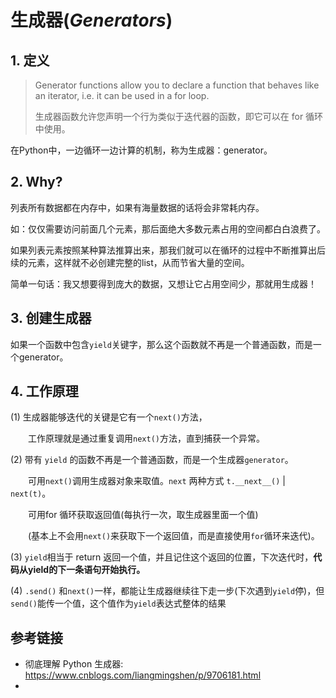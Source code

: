 # 生成器(*Generators*)

## 1. 定义

>   Generator functions allow you to declare a function that behaves like an iterator, i.e. it can be used in a for loop.
>
>   生成器函数允许您声明一个行为类似于迭代器的函数，即它可以在 for 循环中使用。

在Python中，一边循环一边计算的机制，称为生成器：generator。

## 2. Why?

列表所有数据都在内存中，如果有海量数据的话将会非常耗内存。

如：仅仅需要访问前面几个元素，那后面绝大多数元素占用的空间都白白浪费了。

如果列表元素按照某种算法推算出来，那我们就可以在循环的过程中不断推算出后续的元素，这样就不必创建完整的list，从而节省大量的空间。

简单一句话：我又想要得到庞大的数据，又想让它占用空间少，那就用生成器！

## 3. 创建生成器

如果一个函数中包含`yield`关键字，那么这个函数就不再是一个普通函数，而是一个generator。

## 4. 工作原理

(1) 生成器能够迭代的关键是它有一个`next()`方法，

　　工作原理就是通过重复调用`next()`方法，直到捕获一个异常。

(2) 带有 `yield` 的函数不再是一个普通函数，而是一个生成器`generator`。

　　可用`next()`调用生成器对象来取值。`next` 两种方式 `t.__next__()` | `next(t)`。

　　可用for 循环获取返回值(每执行一次，取生成器里面一个值)

　　(基本上不会用`next()`来获取下一个返回值，而是直接使用`for`循环来迭代)。

(3) `yield`相当于 return 返回一个值，并且记住这个返回的位置，下次迭代时，**代码从yield的下一条语句开始执行。**

(4) `.send()` 和`next()`一样，都能让生成器继续往下走一步(下次遇到`yield`停)，但`send()`能传一个值，这个值作为`yield`表达式整体的结果



## 参考链接

- 彻底理解 Python 生成器: https://www.cnblogs.com/liangmingshen/p/9706181.html
- 

